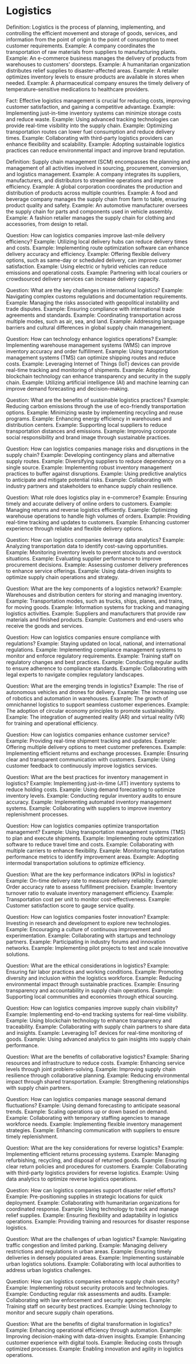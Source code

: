 # Logistics

Definition: Logistics is the process of planning, implementing, and controlling the efficient movement and storage of goods, services, and information from the point of origin to the point of consumption to meet customer requirements.
Example: A company coordinates the transportation of raw materials from suppliers to manufacturing plants.
Example: An e-commerce business manages the delivery of products from warehouses to customers' doorsteps.
Example: A humanitarian organization distributes relief supplies to disaster-affected areas.
Example: A retailer optimizes inventory levels to ensure products are available in stores when needed.
Example: A pharmaceutical company ensures the timely delivery of temperature-sensitive medications to healthcare providers.

Fact: Effective logistics management is crucial for reducing costs, improving customer satisfaction, and gaining a competitive advantage.
Example: Implementing just-in-time inventory systems can minimize storage costs and reduce waste.
Example: Using advanced tracking technologies can provide real-time visibility into the supply chain.
Example: Optimizing transportation routes can lower fuel consumption and reduce delivery times.
Example: Collaborating with third-party logistics providers can enhance flexibility and scalability.
Example: Adopting sustainable logistics practices can reduce environmental impact and improve brand reputation.

Definition: Supply chain management (SCM) encompasses the planning and management of all activities involved in sourcing, procurement, conversion, and logistics management.
Example: A company integrates its suppliers, manufacturers, and distributors to streamline operations and improve efficiency.
Example: A global corporation coordinates the production and distribution of products across multiple countries.
Example: A food and beverage company manages the supply chain from farm to table, ensuring product quality and safety.
Example: An automotive manufacturer oversees the supply chain for parts and components used in vehicle assembly.
Example: A fashion retailer manages the supply chain for clothing and accessories, from design to retail.

Question: How can logistics companies improve last-mile delivery efficiency?
Example: Utilizing local delivery hubs can reduce delivery times and costs.
Example: Implementing route optimization software can enhance delivery accuracy and efficiency.
Example: Offering flexible delivery options, such as same-day or scheduled delivery, can improve customer satisfaction.
Example: Using electric or hybrid vehicles can reduce emissions and operational costs.
Example: Partnering with local couriers or crowdsourced delivery services can increase delivery capacity.

Question: What are the key challenges in international logistics?
Example: Navigating complex customs regulations and documentation requirements.
Example: Managing the risks associated with geopolitical instability and trade disputes.
Example: Ensuring compliance with international trade agreements and standards.
Example: Coordinating transportation across multiple modes, such as air, sea, and land.
Example: Addressing language barriers and cultural differences in global supply chain management.

Question: How can technology enhance logistics operations?
Example: Implementing warehouse management systems (WMS) can improve inventory accuracy and order fulfillment.
Example: Using transportation management systems (TMS) can optimize shipping routes and reduce costs.
Example: Leveraging Internet of Things (IoT) devices can provide real-time tracking and monitoring of shipments.
Example: Adopting blockchain technology can enhance transparency and security in the supply chain.
Example: Utilizing artificial intelligence (AI) and machine learning can improve demand forecasting and decision-making.

Question: What are the benefits of sustainable logistics practices?
Example: Reducing carbon emissions through the use of eco-friendly transportation options.
Example: Minimizing waste by implementing recycling and reuse programs.
Example: Enhancing energy efficiency in warehouses and distribution centers.
Example: Supporting local suppliers to reduce transportation distances and emissions.
Example: Improving corporate social responsibility and brand image through sustainable practices.

Question: How can logistics companies manage risks and disruptions in the supply chain?
Example: Developing contingency plans and alternative supply routes.
Example: Diversifying suppliers to reduce dependency on a single source.
Example: Implementing robust inventory management practices to buffer against disruptions.
Example: Using predictive analytics to anticipate and mitigate potential risks.
Example: Collaborating with industry partners and stakeholders to enhance supply chain resilience.

Question: What role does logistics play in e-commerce?
Example: Ensuring timely and accurate delivery of online orders to customers.
Example: Managing returns and reverse logistics efficiently.
Example: Optimizing warehouse operations to handle high volumes of orders.
Example: Providing real-time tracking and updates to customers.
Example: Enhancing customer experience through reliable and flexible delivery options.

Question: How can logistics companies leverage data analytics?
Example: Analyzing transportation data to identify cost-saving opportunities.
Example: Monitoring inventory levels to prevent stockouts and overstock situations.
Example: Evaluating supplier performance to improve procurement decisions.
Example: Assessing customer delivery preferences to enhance service offerings.
Example: Using data-driven insights to optimize supply chain operations and strategy.

Question: What are the key components of a logistics network?
Example: Warehouses and distribution centers for storing and managing inventory.
Example: Transportation modes, such as trucks, ships, planes, and trains, for moving goods.
Example: Information systems for tracking and managing logistics activities.
Example: Suppliers and manufacturers that provide raw materials and finished products.
Example: Customers and end-users who receive the goods and services.

Question: How can logistics companies ensure compliance with regulations?
Example: Staying updated on local, national, and international regulations.
Example: Implementing compliance management systems to monitor and enforce regulatory requirements.
Example: Training staff on regulatory changes and best practices.
Example: Conducting regular audits to ensure adherence to compliance standards.
Example: Collaborating with legal experts to navigate complex regulatory landscapes.

Question: What are the emerging trends in logistics?
Example: The rise of autonomous vehicles and drones for delivery.
Example: The increasing use of robotics and automation in warehouses.
Example: The growth of omnichannel logistics to support seamless customer experiences.
Example: The adoption of circular economy principles to promote sustainability.
Example: The integration of augmented reality (AR) and virtual reality (VR) for training and operational efficiency.

Question: How can logistics companies enhance customer service?
Example: Providing real-time shipment tracking and updates.
Example: Offering multiple delivery options to meet customer preferences.
Example: Implementing efficient returns and exchange processes.
Example: Ensuring clear and transparent communication with customers.
Example: Using customer feedback to continuously improve logistics services.

Question: What are the best practices for inventory management in logistics?
Example: Implementing just-in-time (JIT) inventory systems to reduce holding costs.
Example: Using demand forecasting to optimize inventory levels.
Example: Conducting regular inventory audits to ensure accuracy.
Example: Implementing automated inventory management systems.
Example: Collaborating with suppliers to improve inventory replenishment processes.

Question: How can logistics companies optimize transportation management?
Example: Using transportation management systems (TMS) to plan and execute shipments.
Example: Implementing route optimization software to reduce travel time and costs.
Example: Collaborating with multiple carriers to enhance flexibility.
Example: Monitoring transportation performance metrics to identify improvement areas.
Example: Adopting intermodal transportation solutions to optimize efficiency.

Question: What are the key performance indicators (KPIs) in logistics?
Example: On-time delivery rate to measure delivery reliability.
Example: Order accuracy rate to assess fulfillment precision.
Example: Inventory turnover ratio to evaluate inventory management efficiency.
Example: Transportation cost per unit to monitor cost-effectiveness.
Example: Customer satisfaction score to gauge service quality.

Question: How can logistics companies foster innovation?
Example: Investing in research and development to explore new technologies.
Example: Encouraging a culture of continuous improvement and experimentation.
Example: Collaborating with startups and technology partners.
Example: Participating in industry forums and innovation networks.
Example: Implementing pilot projects to test and scale innovative solutions.

Question: What are the ethical considerations in logistics?
Example: Ensuring fair labor practices and working conditions.
Example: Promoting diversity and inclusion within the logistics workforce.
Example: Reducing environmental impact through sustainable practices.
Example: Ensuring transparency and accountability in supply chain operations.
Example: Supporting local communities and economies through ethical sourcing.

Question: How can logistics companies improve supply chain visibility?
Example: Implementing end-to-end tracking systems for real-time visibility.
Example: Using blockchain technology to enhance transparency and traceability.
Example: Collaborating with supply chain partners to share data and insights.
Example: Leveraging IoT devices for real-time monitoring of goods.
Example: Using advanced analytics to gain insights into supply chain performance.

Question: What are the benefits of collaborative logistics?
Example: Sharing resources and infrastructure to reduce costs.
Example: Enhancing service levels through joint problem-solving.
Example: Improving supply chain resilience through collaborative planning.
Example: Reducing environmental impact through shared transportation.
Example: Strengthening relationships with supply chain partners.

Question: How can logistics companies manage seasonal demand fluctuations?
Example: Using demand forecasting to anticipate seasonal trends.
Example: Scaling operations up or down based on demand.
Example: Collaborating with temporary staffing agencies to manage workforce needs.
Example: Implementing flexible inventory management strategies.
Example: Enhancing communication with suppliers to ensure timely replenishment.

Question: What are the key considerations for reverse logistics?
Example: Implementing efficient returns processing systems.
Example: Managing refurbishing, recycling, and disposal of returned goods.
Example: Ensuring clear return policies and procedures for customers.
Example: Collaborating with third-party logistics providers for reverse logistics.
Example: Using data analytics to optimize reverse logistics operations.

Question: How can logistics companies support disaster relief efforts?
Example: Pre-positioning supplies in strategic locations for quick deployment.
Example: Collaborating with humanitarian organizations for coordinated response.
Example: Using technology to track and manage relief supplies.
Example: Ensuring flexibility and adaptability in logistics operations.
Example: Providing training and resources for disaster response logistics.

Question: What are the challenges of urban logistics?
Example: Navigating traffic congestion and limited parking.
Example: Managing delivery restrictions and regulations in urban areas.
Example: Ensuring timely deliveries in densely populated areas.
Example: Implementing sustainable urban logistics solutions.
Example: Collaborating with local authorities to address urban logistics challenges.

Question: How can logistics companies enhance supply chain security?
Example: Implementing robust security protocols and technologies.
Example: Conducting regular risk assessments and audits.
Example: Collaborating with law enforcement and security agencies.
Example: Training staff on security best practices.
Example: Using technology to monitor and secure supply chain operations.

Question: What are the benefits of digital transformation in logistics?
Example: Enhancing operational efficiency through automation.
Example: Improving decision-making with data-driven insights.
Example: Enhancing customer experience with digital tools.
Example: Reducing costs through optimized processes.
Example: Enabling innovation and agility in logistics operations.
